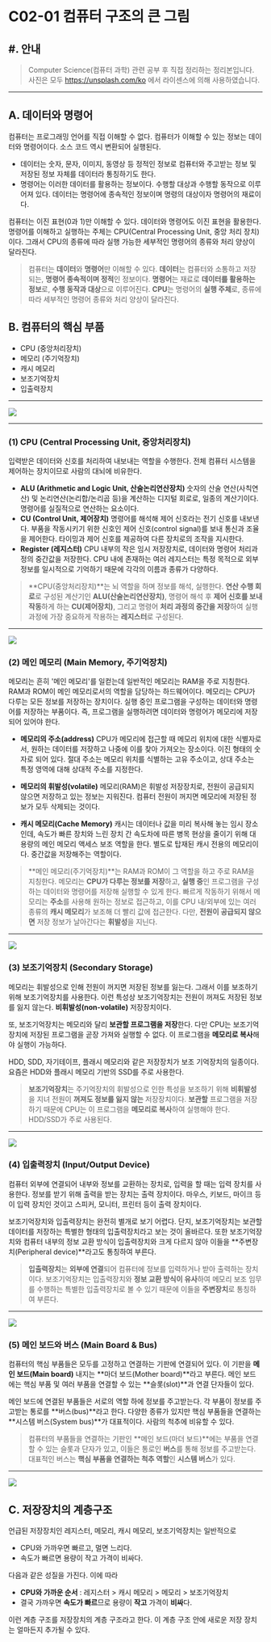 # C02-01 컴퓨터 구조의 큰 그림

## #. 안내
> Computer Science(컴퓨터 과학) 관련 공부 후 직접 정리하는 정리본입니다.
  사진은 모두 https://unsplash.com/ko 에서 라이센스에 의해 사용하였습니다. 

---

## A. 데이터와 명령어
컴퓨터는 프로그래밍 언어를 직접 이해할 수 없다. 컴퓨터가 이해할 수 있는 정보는 데이터와 명령어이다. 소스 코드 역시 변환되어 실행된다.
- 데이터는 숫자, 문자, 이미지, 동영상 등 정적인 정보로 컴퓨터와 주고받는 정보 및 저장된 정보 자체를 데이터라 통칭하기도 한다.
- 명령어는 이러한 데이터를 활용하는 정보이다. 수행할 대상과 수행할 동작으로 이루어져 있다. 데이터는 명령어에 종속적인 정보이며 명령의 대상이자 명령어의 재료이다.

컴퓨터는 이진 표현(0과 1)만 이해할 수 있다. 데이터와 명령어도 이진 표현을 활용한다. 명령어를 이해하고 실행하는 주체는 CPU(Central Processing Unit, 중앙 처리 장치)이다. 그래서 CPU의 종류에 따라 실행 가능한 세부적인 명령어의 종류와 처리 양상이 달라진다.

> 컴퓨터는 **데이터**와 **명령어**만 이해할 수 있다. **데이터**는 컴퓨터와 소통하고 저장되는, **명령어 종속적이며 정적**인 정보이다. **명령어**는 재료로 **데이터를 활용하는 정보**로, **수행 동작과 대상**으로 이루어진다. **CPU**는 명령어의 **실행 주체**로, 종류에 따라 세부적인 명령어 종류와 처리 양상이 달라진다.


## B. 컴퓨터의 핵심 부품

 - CPU (중앙처리장치)
 - 메모리 (주기억장치)
 - 캐시 메모리
 - 보조기억장치
 - 입출력장치


 ---


![](https://velog.velcdn.com/images/aoiaoba_aoao/post/3a392115-3902-4560-b752-aa915e456869/image.png)

---

### (1) CPU (Central Processing Unit, 중앙처리장치)
 입력받은 데이터와 신호를 처리하여 내보내는 역할을 수행한다. 전체 컴퓨터 시스템을 제어하는 장치이므로 사람의 대뇌에 비유한다.

- **ALU (Arithmetic and Logic Unit, 산술논리연산장치)**
  숫자의 산술 연산(사칙연산) 및 논리연산(논리합/논리곱 등)을 계산하는 디지털 회로로, 일종의 계산기이다. 명령어를 실질적으로 연산하는 요소이다.
- **CU (Control Unit, 제어장치)**
  명령어를 해석해 제어 신호라는 전기 신호를 내보낸다. 부품을 작동시키기 위한 신호인 제어 신호(control signal)를 보내 통신과 조율을 제어한다. 타이밍과 제어 신호를 제공하여 다른 장치로의 조작을 지시한다.
- **Register (레지스터)**
  CPU 내부의 작은 임시 저장장치로, 데이터와 명령어 처리과정의 중간값을 저장한다. CPU 내에 존재하는 여러 레지스터는 특정 목적으로 외부 정보를 일시적으로 기억하기 때문에 각각의 이름과 종류가 다양하다.

> **CPU(중앙처리장치)**는 뇌 역할을 하며 정보를 해석, 실행한다. **연산 수행 회로**로 구성된 계산기인 **ALU(산술논리연산장치)**, 명령어 해석 후 **제어 신호를 보내 작동**하게 하는 **CU(제어장치)**, 그리고 명령어 **처리 과정의 중간을 저장**하여 실행 과정에 가장 중요하게 작용하는 **레지스터**로 구성된다.
  
---
![](https://velog.velcdn.com/images/aoiaoba_aoao/post/f21701e8-5715-4b61-995c-4300549a2767/image.png)


### (2) 메인 메모리 (Main Memory, 주기억장치)
 메모리는 흔히 '메인 메모리'를 일컫는데 일반적인 메모리는 RAM을 주로 지칭한다. RAM과 ROM이 메인 메모리로서의 역할을 담당하는 하드웨어이다. 메모리는 CPU가 다루는 모든 정보를 저장하는 장치이다. 실행 중인 프로그램을 구성하는 데이터와 명령어를 저장하는 부품이다. 즉, 프로그램을 실행하려면 데이터와 명령어가 메모리에 저장되어 있어야 한다.
  
- **메모리의 주소(address)**
  CPU가 메모리에 접근할 때 메모리 위치에 대한 식별자로서, 원하는 데이터를 저장하고 나중에 이를 찾아 가져오는 장소이다. 이진 형태의 숫자로 되어 있다. 절대 주소는 메모리 위치를 식별하는 고유 주소이고, 상대 주소는 특정 영역에 대해 상대적 주소를 지정한다.

- **메모리의 휘발성(volatile)**
  메모리(RAM)은 휘발성 저장장치로, 전원이 공급되지 않으면 저장하고 있는 정보는 지워진다. 컴퓨터 전원이 꺼지면 메모리에 저장된 정보가 모두 삭제되는 것이다.
  
- **캐시 메모리(Cache Memory)**
  캐시는 데이터나 값을 미리 복사해 놓는 임시 장소인데, 속도가 빠른 장치와 느린 장치 간 속도차에 따른 병목 현상을 줄이기 위해 대용량의 메인 메모리 액세스 보조 역할을 한다. 별도로 탑재된 캐시 전용의 메모리이다. 중간값을 저장해주는 역할이다.

> **메인 메모리(주기억장치)**는 RAM과 ROM이 그 역할을 하고 주로 RAM을 지칭한다. 메모리는 **CPU가 다루는 정보를 저장**하고, **실행 중**인 프로그램을 구성하는 데이터와 명령어를 저장해 실행할 수 있게 한다. 빠르게 작동하기 위해서 메모리는 **주소**를 사용해 원하는 정보로 접근하고, 이를 CPU 내/외부에 있는 여러 종류의 **캐시 메모리**가 보조해 더 빨리 값에 접근한다. 다만, **전원이 공급되지 않으면** 저장 정보가 날아간다는 **휘발성**을 지닌다.

---

![](https://velog.velcdn.com/images/aoiaoba_aoao/post/616c84c7-57f1-454c-a3b8-59bb47f5e9e2/image.png)


### (3) 보조기억장치 (Secondary Storage)
 메모리는 휘발성으로 인해 전원이 꺼지면 저장된 정보를 잃는다. 그래서 이를 보조하기 위해 보조기억장치를 사용한다. 이런 특성상 보조기억장치는 전원이 꺼져도 저장된 정보를 잃지 않는다. **비휘발성(non-volatile)** 저장장치이다. 
 
 또, 보조기억장치는 메모리와 달리 **보관할 프로그램을 저장**한다. 다만 CPU는 보조기억장치에 저장된 프로그램을 곧장 가져와 실행할 수 없다. 이 프로그램을 **메모리로 복사**해야 실행이 가능하다.
 
 HDD, SDD, 자기테이프, 플래시 메모리와 같은 저장장치가 보조 기억장치의 일종이다. 요즘은 HDD와 플래시 메모리 기반의 SSD를 주로 사용한다.

> **보조기억장치**는 주기억장치의 휘발성으로 인한 특성을 보조하기 위해 **비휘발성**을 지녀 전원이 **꺼져도 정보를 잃지 않는** 저장장치이다. **보관할** 프로그램을 저장하기 때문에 CPU는 이 프로그램을 **메모리로 복사**하여 실행해야 한다. HDD/SSD가 주로 사용된다.

---

![](https://velog.velcdn.com/images/aoiaoba_aoao/post/75911e71-748f-4a71-9812-660a93e022c2/image.png)


### (4) 입출력장치 (Input/Output Device)
컴퓨터 외부에 연결되어 내부와 정보를 교환하는 장치로, 입력을 할 때는 입력 장치를 사용한다. 정보를 받기 위해 출력을 받는 장치는 출력 장치이다. 마우스, 키보드, 마이크 등이 입력 장치인 것이고 스피커, 모니터, 프린터 등이 출력 장치이다.
 
 보조기억장치와 입출력장치는 완전히 별개로 보기 어렵다. 단지, 보조기억장치는 보관할 데이터를 저장하는 특별한 형태의 입출력장치라고 보는 것이 올바르다. 또한 보조기억장치와 컴퓨터 내부의 정보 교환 방식이 입출력장치와 크게 다르지 않아 이들을 **주변장치(Peripheral device)**라고도 통칭하여 부른다.

> **입출력장치**는 **외부에 연결**되어 컴퓨터에 정보를 입력하거나 받아 출력하는 장치이다. 보조기억장치는 입출력장치와 **정보 교환 방식이 유사**하여 메모리 보조 임무를 수행하는 특별한 입출력장치로 볼 수 있기 때문에 이들을 **주변장치**로 통칭하여 부른다.

---

![](https://velog.velcdn.com/images/aoiaoba_aoao/post/d192f0b9-3eaa-4065-8e99-c97f2617b0ef/image.png)


### (5) 메인 보드와 버스 (Main Board & Bus)
컴퓨터의 핵심 부품들은 모두를 고정하고 연결하는 기판에 연결되어 있다. 이 기판을 **메인 보드(Main board)** 내지는 **마더 보드(Mother board)**라고 부른다. 메인 보드에는 핵심 부품 및 여러 부품을 연결할 수 있는 **슬롯(slot)**과 연결 단자들이 있다.

메인 보드에 연결된 부품들은 서로의 역할 하에 정보를 주고받는다. 각 부품이 정보를 주고받는 통로를 **버스(bus)**라고 한다. 다양한 종류가 있지만 핵심 부품들을 연결하는 **시스템 버스(System bus)**가 대표적이다. 사람의 척추에 비유할 수 있다.

> 컴퓨터의 부품들을 연결하는 기판인 **메인 보드(마더 보드)**에는 부품을 연결할 수 있는 슬롯과 단자가 있고, 이들은 통로인 **버스**를 통해 정보를 주고받는다. 대표적인 버스는 **핵심 부품을 연결하는 척추 역할**인 **시스템 버스**가 있다.

---

![](https://velog.velcdn.com/images/aoiaoba_aoao/post/0c205190-cb80-45d0-93a5-5ff5d9cb2613/image.png)

## C. 저장장치의 계층구조
언급된 저장장치인 레지스터, 메모리, 캐시 메모리, 보조기억장치는 일반적으로
- CPU와 가까우면 빠르고, 멀면 느리다.
- 속도가 빠르면 용량이 작고 가격이 비싸다.

다음과 같은 성질을 가진다. 이에 따라

- **CPU와 가까운 순서** : 레지스터 > 캐시 메모리 > 메모리 > 보조기억장치
- 결국 가까우면 **속도가 빠르**므로 용량이 **작고** 가격이 **비싸**다.

이런 계층 구조를 저장장치의 계층 구조라고 한다. 이 계층 구조 안에 새로운 저장 장치는 얼마든지 추가될 수 있다.
